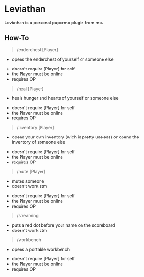 # Leviathan

Leviathan is a personal papermc plugin from me.

## How-To
> /enderchest [Player]
* opens the enderchest of yourself or someone else
- doesn't require [Player] for self
- the Player must be online
- requires OP

> /heal [Player]
* heals hunger and hearts of yourself or someone else
- doesn't require [Player] for self
- the Player must be online
- requires OP
> /inventory [Player]
* opens your own inventory (wich is pretty useless) or 
opens the inventory of someone else
- doesn't require [Player] for self
- the Player must be online
- requires OP
> /mute [Player]
* mutes someone
* doesn't work atm
- doesn't require [Player] for self
- the Player must be online
- requires OP
> /streaming
* puts a red dot before your name on the scoreboard
* doesn't work atm
> /workbench
* opens a portable workbench
- doesn't require [Player] for self
- the Player must be online
- requires OP
